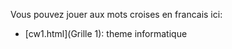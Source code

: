         
Vous pouvez jouer aux mots croises en francais ici:

- [cw1.html](Grille 1): theme informatique
